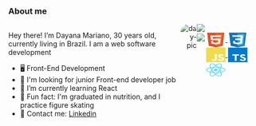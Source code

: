 ### About me
<div style="display: flex">
  <div align="left">
  <p>Hey there! I’m Dayana Mariano, 30 years old, currently living in Brazil. I am a web software development</p>
  
  - 🖥️ Front-End Development
  - 🔭 I'm looking for junior Front-end developer job
  - 🌱 I’m currently learning React
  - 💫 Fun fact: I'm graduated in nutrition, and I practice figure skating
  - 💌 Contact me: <a href="https://www.linkedin.com/in/dayana-mariano/">Linkedin</a>    
</div>

 
  
<div style="display: flex">
   <div align="right">
    <img align="right" alt="day-pic" height="130" style="border-radius:50px;"   src="https://cdn.discordapp.com/attachments/226886427810594816/959517209800081488/ezgif.com-gif-maker.gif">
</div> 
  <a href="https://github.com/day-mariano">
  <img height="130em" src="https://github-readme-stats.vercel.app/api?username=day-mariano&show_icons=true&theme=aura_dark&include_all_commits=true&count_private=true"/>
  <img height="130em" src="https://github-readme-stats.vercel.app/api/top-langs/?username=day-mariano&layout=compact&langs_count=7&theme=aura_dark"/>
</div>
  
<div style="display: inline_block"><br>
  <img align="center" alt="Rafa-HTML" height="30" width="40" src="https://raw.githubusercontent.com/devicons/devicon/master/icons/html5/html5-original.svg">
  <img align="center" alt="Rafa-CSS" height="30" width="40" src="https://raw.githubusercontent.com/devicons/devicon/master/icons/css3/css3-original.svg">
  <img align="center" alt="Rafa-Js" height="30" width="40" src="https://raw.githubusercontent.com/devicons/devicon/master/icons/javascript/javascript-plain.svg">
  <img align="center" alt="Rafa-Ts" height="30" width="40" src="https://raw.githubusercontent.com/devicons/devicon/master/icons/typescript/typescript-plain.svg">
  <img align="center" alt="Rafa-React" height="30" width="40" src="https://raw.githubusercontent.com/devicons/devicon/master/icons/react/react-original.svg">
  
</div>
